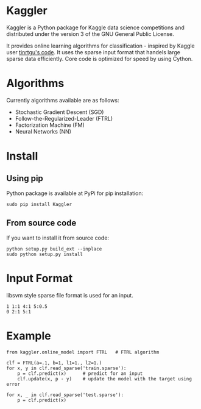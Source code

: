 # Kaggler
Kaggler is a Python package for Kaggle data science competitions and distributed under the version 3 of the GNU General Public License.

It provides online learning algorithms for classification - inspired by Kaggle user [tinrtgu's code](http://goo.gl/K8hQBx).  It uses the sparse input format that handels large sparse data efficiently.  Core code is optimized for speed by using Cython.

# Algorithms
Currently algorithms available are as follows:
* Stochastic Gradient Descent (SGD)
* Follow-the-Regularized-Leader (FTRL)
* Factorization Machine (FM)
* Neural Networks (NN)

# Install
## Using pip
Python package is available at PyPi for pip installation:
```
sudo pip install Kaggler
```

## From source code
If you want to install it from source code:
```
python setup.py build_ext --inplace
sudo python setup.py install
```

# Input Format
libsvm style sparse file format is used for an input.
```
1 1:1 4:1 5:0.5
0 2:1 5:1
```

# Example
```
from kaggler.online_model import FTRL   # FTRL algorithm

clf = FTRL(a=.1, b=1, l1=1., l2=1.)
for x, y in clf.read_sparse('train.sparse'):
    p = clf.predict(x)      # predict for an input
    clf.update(x, p - y)    # update the model with the target using error

for x, _ in clf.read_sparse('test.sparse'):
    p = clf.predict(x)
```
